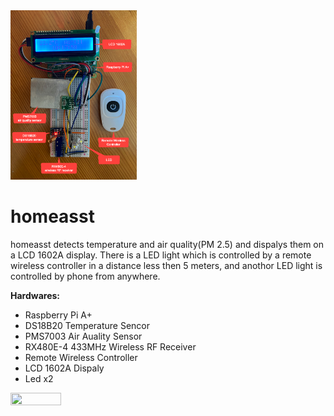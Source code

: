 <img src="../../img/homeasst.jpg" width=40% height=40% />

# homeasst
homeasst detects temperature and air quality(PM 2.5) and dispalys them on a LCD 1602A display. There is a LED light which is controlled by a remote wireless controller in a distance less then 5 meters, and anothor LED light is controlled by phone from anywhere.

**Hardwares:**
- Raspberry Pi A+
- DS18B20 Temperature Sencor
- PMS7003 Air Auality Sensor
- RX480E-4 433MHz Wireless RF Receiver
- Remote Wireless Controller
- LCD 1602A Dispaly
- Led x2

<img src="../../img/homeasst.gif" width=40% height=40% />
